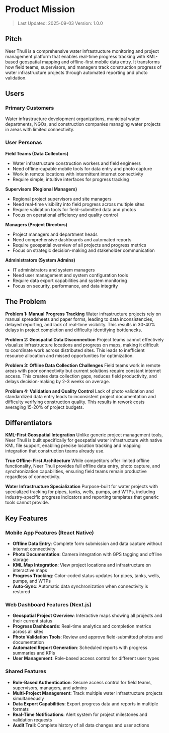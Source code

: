 # Product Mission

> Last Updated: 2025-09-03
> Version: 1.0.0

## Pitch

Neer Thuli is a comprehensive water infrastructure monitoring and project management platform that enables real-time progress tracking with KML-based geospatial mapping and offline-first mobile data entry. It transforms how field teams, supervisors, and managers track construction progress of water infrastructure projects through automated reporting and photo validation.

## Users

### Primary Customers
Water infrastructure development organizations, municipal water departments, NGOs, and construction companies managing water projects in areas with limited connectivity.

### User Personas

**Field Teams (Data Collectors)**
- Water infrastructure construction workers and field engineers
- Need offline-capable mobile tools for data entry and photo capture
- Work in remote locations with intermittent internet connectivity
- Require simple, intuitive interfaces for progress tracking

**Supervisors (Regional Managers)**
- Regional project supervisors and site managers
- Need real-time visibility into field progress across multiple sites
- Require validation tools for field-submitted data and photos
- Focus on operational efficiency and quality control

**Managers (Project Directors)**
- Project managers and department heads
- Need comprehensive dashboards and automated reports
- Require geospatial overview of all projects and progress metrics
- Focus on strategic decision-making and stakeholder communication

**Administrators (System Admins)**
- IT administrators and system managers
- Need user management and system configuration tools
- Require data export capabilities and system monitoring
- Focus on security, performance, and data integrity

## The Problem

**Problem 1: Manual Progress Tracking**
Water infrastructure projects rely on manual spreadsheets and paper forms, leading to data inconsistencies, delayed reporting, and lack of real-time visibility. This results in 30-40% delays in project completion and difficulty identifying bottlenecks.

**Problem 2: Geospatial Data Disconnection**
Project teams cannot effectively visualize infrastructure locations and progress on maps, making it difficult to coordinate work across distributed sites. This leads to inefficient resource allocation and missed opportunities for optimization.

**Problem 3: Offline Data Collection Challenges**
Field teams work in remote areas with poor connectivity but current solutions require constant internet access. This creates data collection gaps, reduces field productivity, and delays decision-making by 2-3 weeks on average.

**Problem 4: Validation and Quality Control**
Lack of photo validation and standardized data entry leads to inconsistent project documentation and difficulty verifying construction quality. This results in rework costs averaging 15-20% of project budgets.

## Differentiators

**KML-First Geospatial Integration**
Unlike generic project management tools, Neer Thuli is built specifically for geospatial water infrastructure with native KML file support, enabling precise location tracking and mapping integration that construction teams already use.

**True Offline-First Architecture**
While competitors offer limited offline functionality, Neer Thuli provides full offline data entry, photo capture, and synchronization capabilities, ensuring field teams remain productive regardless of connectivity.

**Water Infrastructure Specialization**
Purpose-built for water projects with specialized tracking for pipes, tanks, wells, pumps, and WTPs, including industry-specific progress indicators and reporting templates that generic tools cannot provide.

## Key Features

### Mobile App Features (React Native)
- **Offline Data Entry**: Complete form submission and data capture without internet connectivity
- **Photo Documentation**: Camera integration with GPS tagging and offline storage
- **KML Map Integration**: View project locations and infrastructure on interactive maps
- **Progress Tracking**: Color-coded status updates for pipes, tanks, wells, pumps, and WTPs
- **Auto-Sync**: Automatic data synchronization when connectivity is restored

### Web Dashboard Features (Next.js)
- **Geospatial Project Overview**: Interactive maps showing all projects and their current status
- **Progress Dashboards**: Real-time analytics and completion metrics across all sites
- **Photo Validation Tools**: Review and approve field-submitted photos and documentation
- **Automated Report Generation**: Scheduled reports with progress summaries and KPIs
- **User Management**: Role-based access control for different user types

### Shared Features
- **Role-Based Authentication**: Secure access control for field teams, supervisors, managers, and admins
- **Multi-Project Management**: Track multiple water infrastructure projects simultaneously
- **Data Export Capabilities**: Export progress data and reports in multiple formats
- **Real-Time Notifications**: Alert system for project milestones and validation requests
- **Audit Trail**: Complete history of all data changes and user actions
